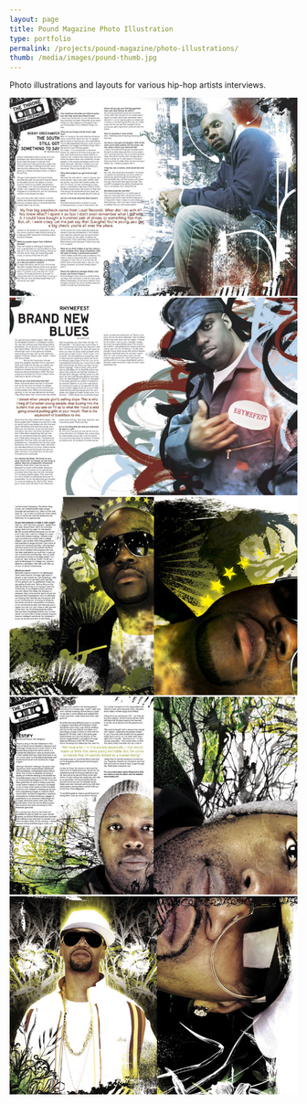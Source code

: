 ```yaml
---
layout: page
title: Pound Magazine Photo Illustration
type: portfolio
permalink: /projects/pound-magazine/photo-illustrations/
thumb: /media/images/pound-thumb.jpg
---
```


Photo illustrations and layouts for various hip-hop artists interviews.

![](/media/images/pound1.jpg)
![](/media/images/pound2.jpg)
![](/media/images/pound3.jpg)
![](/media/images/pound4.jpg)
![](/media/images/pound5.jpg)